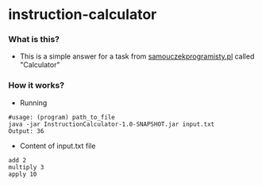 # instruction-calculator
### What is this? 
- This is a simple answer for a task from [samouczekprogramisty.pl](http://www.samouczekprogramisty.pl/) called "Calculator"
### How it works?
- Running
```
#usage: (program) path_to_file
java -jar InstructionCalculator-1.0-SNAPSHOT.jar input.txt
Output: 36
```
- Content of input.txt file
```
add 2
multiply 3
apply 10
```